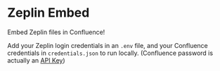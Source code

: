 # Zeplin Embed 

Embed Zeplin files in Confluence!

Add your Zeplin login credentials in an `.env` file, and your Confluence credentials in `credentials.json` to run locally. (Confluence password is actually an [API Key](https://confluence.atlassian.com/x/Vo71Nw?_ga=2.73540242.1265157353.1559581961-1384803140.1559251930))

